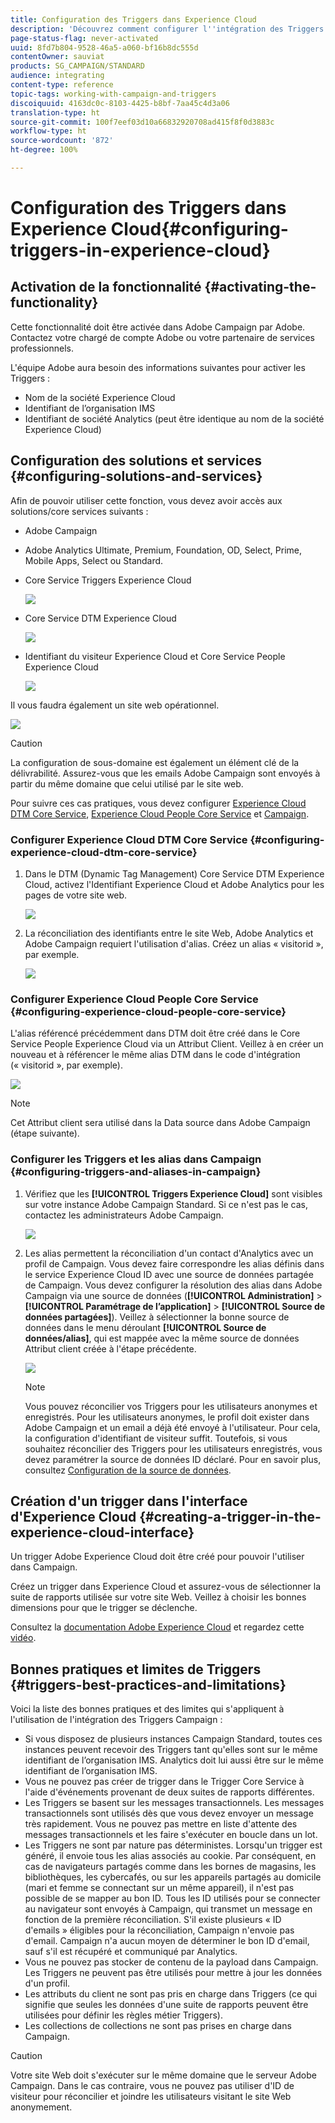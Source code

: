 ```yaml
---
title: Configuration des Triggers dans Experience Cloud
description: 'Découvrez comment configurer l''intégration des Triggers Adobe Experience Cloud pour commencer à envoyer des diffusions personnalisées à vos clients selon leurs comportements précédents. '
page-status-flag: never-activated
uuid: 8fd7b804-9528-46a5-a060-bf16b8dc555d
contentOwner: sauviat
products: SG_CAMPAIGN/STANDARD
audience: integrating
content-type: reference
topic-tags: working-with-campaign-and-triggers
discoiquuid: 4163dc0c-8103-4425-b8bf-7aa45c4d3a06
translation-type: ht
source-git-commit: 100f7eef03d10a66832920708ad415f8f0d3883c
workflow-type: ht
source-wordcount: '872'
ht-degree: 100%

---
```



# Configuration des Triggers dans Experience Cloud{#configuring-triggers-in-experience-cloud}

## Activation de la fonctionnalité {#activating-the-functionality}

Cette fonctionnalité doit être activée dans Adobe Campaign par Adobe. Contactez votre chargé de compte Adobe ou votre partenaire de services professionnels.

L&#39;équipe Adobe aura besoin des informations suivantes pour activer les Triggers :

* Nom de la société Experience Cloud
* Identifiant de l’organisation IMS
* Identifiant de société Analytics (peut être identique au nom de la société Experience Cloud)

## Configuration des solutions et services   {#configuring-solutions-and-services}

Afin de pouvoir utiliser cette fonction, vous devez avoir accès aux solutions/core services suivants :

* Adobe Campaign
* Adobe Analytics Ultimate, Premium, Foundation, OD, Select, Prime, Mobile Apps, Select ou Standard.
* Core Service Triggers Experience Cloud

   ![](assets/trigger_uc_prereq_1.png)

* Core Service DTM Experience Cloud

   ![](assets/trigger_uc_prereq_2.png)

* Identifiant du visiteur Experience Cloud et Core Service People Experience Cloud

   ![](assets/trigger_uc_prereq_3.png)

Il vous faudra également un site web opérationnel.

![](assets/trigger_uc_prereq_4.png)

>[!CAUTION]
>
>La configuration de sous-domaine est également un élément clé de la délivrabilité. Assurez-vous que les emails Adobe Campaign sont envoyés à partir du même domaine que celui utilisé par le site web.

Pour suivre ces cas pratiques, vous devez configurer [Experience Cloud DTM Core Service](#configuring-experience-cloud-dtm-core-service), [Experience Cloud People Core Service](#configuring-experience-cloud-people-core-service) et [Campaign](#configuring-triggers-and-aliases-in-campaign).

### Configurer Experience Cloud DTM Core Service   {#configuring-experience-cloud-dtm-core-service}

1. Dans le DTM (Dynamic Tag Management) Core Service DTM Experience Cloud, activez l&#39;Identifiant Experience Cloud et Adobe Analytics pour les pages de votre site web.

   ![](assets/trigger_uc_conf_1.png)

1. La réconciliation des identifiants entre le site Web, Adobe Analytics et Adobe Campaign requiert l&#39;utilisation d&#39;alias. Créez un alias « visitorid », par exemple.

   ![](assets/trigger_uc_conf_2.png)

### Configurer Experience Cloud People Core Service   {#configuring-experience-cloud-people-core-service}

L&#39;alias référencé précédemment dans DTM doit être créé dans le Core Service People Experience Cloud via un Attribut Client. Veillez à en créer un nouveau et à référencer le même alias DTM dans le code d&#39;intégration (« visitorid », par exemple).

![](assets/trigger_uc_conf_3.png)

>[!NOTE]
>
>Cet Attribut client sera utilisé dans la Data source dans Adobe Campaign (étape suivante).

### Configurer les Triggers et les alias dans Campaign   {#configuring-triggers-and-aliases-in-campaign}

1. Vérifiez que les **[!UICONTROL Triggers Experience Cloud]** sont visibles sur votre instance Adobe Campaign Standard. Si ce n&#39;est pas le cas, contactez les administrateurs Adobe Campaign.

   ![](assets/remarketing_1.png)

1. Les alias permettent la réconciliation d&#39;un contact d&#39;Analytics avec un profil de Campaign. Vous devez faire correspondre les alias définis dans le service Experience Cloud ID avec une source de données partagée de Campaign. Vous devez configurer la résolution des alias dans Adobe Campaign via une source de données (**[!UICONTROL Administration]** > **[!UICONTROL Paramétrage de l’application]** > **[!UICONTROL Source de données partagées]**). Veillez à sélectionner la bonne source de données dans le menu déroulant **[!UICONTROL Source de données/alias]**, qui est mappée avec la même source de données Attribut client créée à l&#39;étape précédente.

   ![](assets/trigger_uc_conf_5.png)

   >[!NOTE]
   >
   >Vous pouvez réconcilier vos Triggers pour les utilisateurs anonymes et enregistrés. Pour les utilisateurs anonymes, le profil doit exister dans Adobe Campaign et un email a déjà été envoyé à l&#39;utilisateur. Pour cela, la configuration d&#39;identifiant de visiteur suffit. Toutefois, si vous souhaitez réconcilier des Triggers pour les utilisateurs enregistrés, vous devez paramétrer la source de données ID déclaré. Pour en savoir plus, consultez [Configuration de la source de données](../../integrating/using/provisioning-and-configuring-integration-with-audience-manager-or-people-core-service.md#step-2--configure-the-data-sources).

## Création d&#39;un trigger dans l&#39;interface d&#39;Experience Cloud   {#creating-a-trigger-in-the-experience-cloud-interface}

Un trigger Adobe Experience Cloud doit être créé pour pouvoir l&#39;utiliser dans Campaign.

Créez un trigger dans Experience Cloud et assurez-vous de sélectionner la suite de rapports utilisée sur votre site Web. Veillez à choisir les bonnes dimensions pour que le trigger se déclenche.

Consultez la [documentation Adobe Experience Cloud](https://docs.adobe.com/content/help/fr-FR/core-services/interface/activation/triggers.html) et regardez cette [vidéo](https://helpx.adobe.com/fr/marketing-cloud/how-to/email-marketing.html#step-two).

## Bonnes pratiques et limites de Triggers {#triggers-best-practices-and-limitations}

Voici la liste des bonnes pratiques et des limites qui s&#39;appliquent à l&#39;utilisation de l&#39;intégration des Triggers Campaign :

* Si vous disposez de plusieurs instances Campaign Standard, toutes ces instances peuvent recevoir des Triggers tant qu&#39;elles sont sur le même identifiant de l’organisation IMS. Analytics doit lui aussi être sur le même identifiant de l’organisation IMS.
* Vous ne pouvez pas créer de trigger dans le Trigger Core Service à l&#39;aide d&#39;événements provenant de deux suites de rapports différentes.
* Les Triggers se basent sur les messages transactionnels. Les messages transactionnels sont utilisés dès que vous devez envoyer un message très rapidement. Vous ne pouvez pas mettre en liste d&#39;attente des messages transactionnels et les faire s&#39;exécuter en boucle dans un lot.
* Les Triggers ne sont par nature pas déterministes. Lorsqu&#39;un trigger est généré, il envoie tous les alias associés au cookie. Par conséquent, en cas de navigateurs partagés comme dans les bornes de magasins, les bibliothèques, les cybercafés, ou sur les appareils partagés au domicile (mari et femme se connectant sur un même appareil), il n&#39;est pas possible de se mapper au bon ID. Tous les ID utilisés pour se connecter au navigateur sont envoyés à Campaign, qui transmet un message en fonction de la première réconciliation. S&#39;il existe plusieurs « ID d&#39;emails » éligibles pour la réconciliation, Campaign n&#39;envoie pas d&#39;email. Campaign n&#39;a aucun moyen de déterminer le bon ID d&#39;email, sauf s&#39;il est récupéré et communiqué par Analytics.
* Vous ne pouvez pas stocker de contenu de la payload dans Campaign. Les Triggers ne peuvent pas être utilisés pour mettre à jour les données d&#39;un profil.
* Les attributs du client ne sont pas pris en charge dans Triggers (ce qui signifie que seules les données d&#39;une suite de rapports peuvent être utilisées pour définir les règles métier Triggers).
* Les collections de collections ne sont pas prises en charge dans Campaign.

>[!CAUTION]
>
>Votre site Web doit s&#39;exécuter sur le même domaine que le serveur Adobe Campaign. Dans le cas contraire, vous ne pouvez pas utiliser d&#39;ID de visiteur pour réconcilier et joindre les utilisateurs visitant le site Web anonymement.


